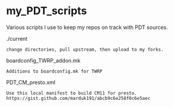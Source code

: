my_PDT_scripts
==============

Various scripts I use to keep my repos on track with PDT sources.

./current 

    change directories, pull upstream, then upload to my forks.

boardconfig_TWRP_addon.mk

    Additions to boardconfig.mk for TWRP

PDT_CM_presto.xml

    Use this local manifest to build CM11 for presto.
    https://gist.github.com/marduk191/abcb9c6e258f0c6e5aec
